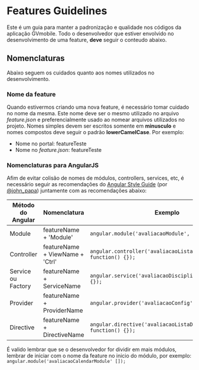 # Features Guidelines

Este é um guia para manter a padronização e qualidade nos códigos da aplicação GVmobile. Todo o desenvolvedor que estiver envolvido no desenvolvimento de uma feature, **deve** seguir o conteudo abaixo.

## Nomenclaturas

Abaixo seguem os cuidados quanto aos nomes utilizados no desenvolvimento.

### Nome da feature

Quando estivermos criando uma nova feature, é necessário tomar cuidado no nome da mesma. Este nome deve ser o mesmo utilizado no arquivo *feature.json* e preferencialmente usado ao nomear arquivos utilizados no projeto. Nomes simples devem ser escritos somente em **minusculo** e nomes compostos deve seguir o padrão **lowerCamelCase**. Por exemplo:

* Nome no portal: featureTeste
* Nome no *feature.json*: featureTeste

### Nomenclaturas para AngularJS

Afim de evitar colisão de nomes de módulos, controllers, services, etc, é necessário seguir as recomendações do [Angular Style Guide](https://github.com/johnpapa/angular-styleguide) (por [@john_papa](https://twitter.com/john_papa)) juntamente com as recomendações abaixo:

|Método do Angular|Nomenclatura|Exemplo|
|---|---|---|
|Module|featureName + 'Module'|`angular.module('avaliacaoModule', []);`|
|Controller|featureName + ViewName + 'Ctrl'|`angular.controller('avaliacaoListaDisciplinasCtrl', function() {});`|
|Service ou Factory|featureName + ServiceName|`angular.service('avaliacaoDisciplinas' function() {});`|
|Provider|featureName + ProviderName|`angular.provider('avaliacaoConfig' function() {});`|
|Directive|featureName + DirectiveName|`angular.directive('avaliacaoListaDisciplina' function() {});`|

É valido lembrar que se o desenvolvedor for dividir em mais módulos, lembrar de iniciar com o nome da feature no inicio do módulo, por exemplo: `angular.module('avaliacaoCalendarModule' []);`

